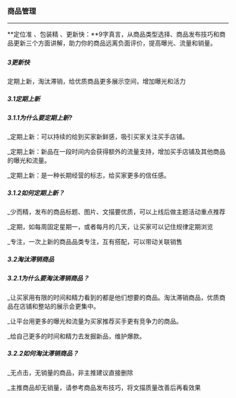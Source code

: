 ### **商品管理**

---

**定位准 、包装精 、更新快：**9字真言，从商品类型选择、商品发布技巧和商品更新三个方面讲解，助力你的商品远离负面评价，提高曝光、流量和销量。

##### 

##### 

##### 

##### 3更新快

定期上新，淘汰滞销，给优质商品更多展示空间，增加曝光和活力

##### 3.1定期上新

##### 3.1.1为什么要定期上新?

\_定期上新：可以持续的给到买家新鲜感，吸引买家关注买手店铺。

\_定期上新：新品在一段时间内会获得额外的流量支持，增加买手店铺及其他商品的曝光和流量。

\_定期上新：是一种长期经营的标志，给买家更多的信任感。

##### 3.1.2如何定期上新？

\_少而精，发布的商品标题、图片、文描要优质，可以上线后做主题活动重点推荐

\_定期，如每周固定星期一，或者每月的几天，让买家可以记住规律定期浏览

\_专注，一次上新的商品品类专注，互有搭配，可以带动关联销售

##### 3.2淘汰滞销商品

##### 3.2.1为什么要淘汰滞销商品？

\_让买家用有限的时间和精力看到的都是他们想要的商品。淘汰滞销商品，优质商品在店铺和整站的展示会更集中。

\_让平台用更多的曝光和流量为买家推荐买手更有竞争力的商品。

\_给自己更多的时间和精力去发掘新品，维护爆款。

##### 3.2.2如何淘汰滞销商品？

\_无点击，无销量的商品，非主推建议直接删除

\_主推商品却无销量，请参考商品发布技巧，将文描质量改善后再看效果

